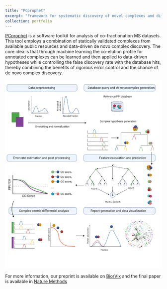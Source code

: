 ```yaml
---
title: "PCprophet"
excerpt: "Framework for systematic discovery of novel complexes and differential analysis of co-fractionation MS datasets"
collection: portfolio
---
```


[PCprophet](https://github.com/anfoss/PCprophet) is a software toolkit for analysis of co-fractionation MS datasets.
This tool employs a combination of statically validated complexes from available public resources and data-driven de novo complex discovery.
The core idea is that through machine learning the co-elution profile for annotated complexes can be learned and then applied to data-driven hypotheses while controlling the false discovery rate with the database hits, thereby combining the benefits of rigorous error control and the chance of de novo complex discovery.

![](/images/prophet_Fig1.png)


For more information, our preprint is available on [BiorVix](https://www.biorxiv.org/content/10.1101/2020.05.06.080465v1) and the final paper is available in [Nature Methods](https://www.nature.com/articles/s41592-021-01107-5)
